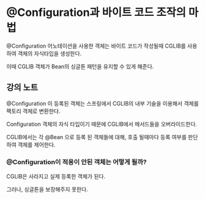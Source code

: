 # @Configuration과 바이트 코드 조작의 마법

@Configuration 어노테이션을 사용한 객체는 바이트 코드가 작성될때 CGLIB를 사용하여 객체의 자식타입을 생성한다.



이때 CGLIB 객체가 Bean의 싱글톤 패턴을 유지할 수 있게 해준다.



## 강의 노트



@Configuration 이 등록된 객체는 스프링에서 CGLIB의 내부 기술을 이용해서 객체를 팩토리 객체로 변환한다.



Configuration 객체의 자식 타입이기 때문에 CGLIB에서 메서드들을 오버라이드한다.



CGLIB에서는 각 @Bean 으로 등록 된 객체들에 대해, 호출 될때마다 등록 여부를 판단하여 객체를 제어한다.



### @Configuration이 적용이 안된 객체는 어떻게 될까?

CGLIB은 사라지고 실제 등록한 객체가 된다.

그러나, 싱글톤을 보장해주지 못한다.